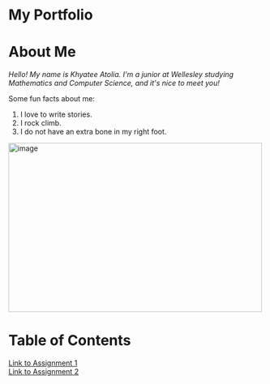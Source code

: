 # My Portfolio

# About Me
*Hello! My name is Khyatee Atolia. I'm a junior at Wellesley studying Mathematics and Computer Science, and it's nice to meet you!*

Some fun facts about me:
1. I love to write stories.
2. I rock climb.
3. I do not have an extra bone in my right foot. 

<img width="500" height="334" alt="image" src="https://github.com/user-attachments/assets/a421f7e4-dfa6-4184-ab04-880bc65199a4" />



# Table of Contents
[Link to Assignment 1](assignments/assignment1.md)  
[Link to Assignment 2](assignments/assignment2.md)

